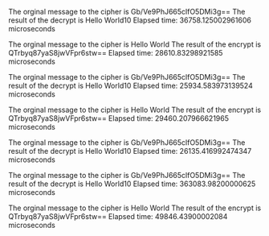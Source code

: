 
The orginal message to the cipher is Gb/Ve9PhJ665clfO5DMi3g==
The result of the decrypt is Hello World10
Elapsed time: 36758.125002961606 microseconds

The orginal message to the cipher is Hello World
The result of the encrypt is QTrbyq87yaS8jwVFpr6stw==
Elapsed time: 28610.83298921585 microseconds

The orginal message to the cipher is Gb/Ve9PhJ665clfO5DMi3g==
The result of the decrypt is Hello World10
Elapsed time: 25934.583973139524 microseconds

The orginal message to the cipher is Hello World
The result of the encrypt is QTrbyq87yaS8jwVFpr6stw==
Elapsed time: 29460.207966621965 microseconds

The orginal message to the cipher is Gb/Ve9PhJ665clfO5DMi3g==
The result of the decrypt is Hello World10
Elapsed time: 26135.416992474347 microseconds

The orginal message to the cipher is Gb/Ve9PhJ665clfO5DMi3g==
The result of the decrypt is Hello World10
Elapsed time: 363083.98200000625 microseconds

The orginal message to the cipher is Hello World
The result of the encrypt is QTrbyq87yaS8jwVFpr6stw==
Elapsed time: 49846.43900002084 microseconds

